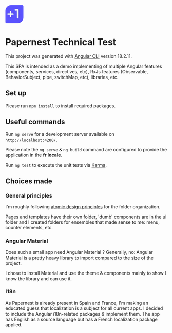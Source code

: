 ![image](./public/favicon.ico)

# Papernest Technical Test

This project was generated with [Angular CLI](https://github.com/angular/angular-cli) version 18.2.11.

This SPA is intended as a demo implementing of multiple Angular features (components, services, directives, etc),
RxJs features (Observable, BehaviorSubject, pipe, switchMap, etc), libraries, etc.

## Set up

Please run `npm install` to install required packages.

## Useful commands

Run `ng serve` for a development server available on `http://localhost:4200/`.

Please note the `ng serve` & `ng build` command are configured to provide the application in the **fr locale**.

Run `ng test` to execute the unit tests via [Karma](https://karma-runner.github.io).

## Choices made

### General principles

I'm roughly following [atomic design principles](https://atomicdesign.bradfrost.com/chapter-2/) for the folder organization.

Pages and templates have their own folder, 'dumb' components are in the ui folder and I created folders for ensembles that made sense to me: menu, counter elements, etc.

### Angular Material

Does such a small app need Angular Material ? Generally, no: Angular Material is a pretty heavy library to import compared to the size of the project.

I chose to install Material and use the theme & components mainly to show I know the library and can use it.

### I18n

As Papernest is already present in Spain and France, I'm making an educated guess that localization is a subject for all current apps.
I decided to include the Angular i18n-related packages & implement them.
The app has English as a source language but has a French localization package applied.
